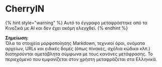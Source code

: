 # CherryIN


{% hint style="warning" %}
Αυτό το έγγραφο μεταφράστηκε από τα Κινεζικά με AI και δεν έχει ακόμη ελεγχθεί.
{% endhint %}




**Σημείωση:**  
Όλα τα στοιχεία μορφοποίησης Markdown, τεχνικοί όροι, ονόματα αρχείων, URLs και ειδικές δομές (όπως πίνακες, σχόλια κώδικα κλπ.) διατηρούνται αμετάβλητα σύμφωνα με τους κανόνες μετάφρασης. Το περιεχόμενο που εμφανίζεται στον χρήστη μεταφράζεται στα Ελληνικά.